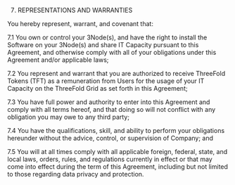 7. REPRESENTATIONS AND WARRANTIES

You hereby represent, warrant, and covenant that:

7.1 You own or control your 3Node(s), and have the right to install the Software on your 3Node(s) and share IT Capacity pursuant to this Agreement, and otherwise comply with all of your obligations under this Agreement and/or applicable laws;

7.2 You represent and warrant that you are authorized to receive ThreeFold Tokens (TFT) as a remuneration from Users for the usage of your IT Capacity on the ThreeFold Grid as set forth in this Agreement;

7.3 You have full power and authority to enter into this Agreement and comply with all terms hereof, and that doing so will not conflict with any obligation you may owe to any third party;

7.4 You have the qualifications, skill, and ability to perform your obligations hereunder without the advice, control, or supervision of Company; and

7.5 You will at all times comply with all applicable foreign, federal, state, and local laws, orders, rules, and regulations currently in effect or that may come into effect during the term of this Agreement, including but not limited to those regarding data privacy and protection.